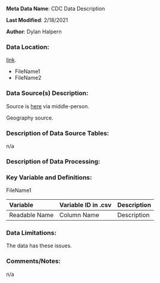 **Meta Data Name**: CDC Data Description

**Last Modified**: 2/18/2021

**Author**: Dylan Halpern

### Data Location: 
[link](https://github.com/...).
* FileName1
* FileName2  

### Data Source(s) Description:  
Source is [here](https://bphc.hrsa.gov...) via middle-person. 

Geography source. 

### Description of Data Source Tables: 
n/a

### Description of Data Processing: 


### Key Variable and Definitions:

FileName1

| Variable | Variable ID in .csv | Description |
|:---------|:--------------------|:------------|
| Readable Name | Column Name | Description |

### Data Limitations:
The data has these issues. 

### Comments/Notes:
n/a
